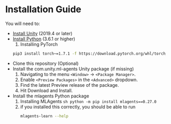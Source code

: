 # Installation Guide

You will need to: 
* [Install Unity](https://unity.com/download) (2019.4 or later)
* [Install Python](https://www.python.org/downloads/) (3.6.1 or higher)
    1. Installing PyTorch
    ```sh
    pip3 install torch~=1.7.1 -f https://download.pytorch.org/whl/torch_stable.html
    ```
* Clone this repository (Optional)
* Install the com.unity.ml-agents Unity package (if missing)
    1. Navigating to the menu ``<Window>`` -> ``<Package Manager>``.
    2. Enable ``<Preview Packages>`` in the ``<Advanced>`` dropdown.
    4. Find the latest Preview release of the package.
    5. Hit Download and Install.
* Install the mlagents Python package
    1. Installing MLAgents
      ```sh
      python -m pip install mlagents==0.27.0
      ```
    2. if you installed this correctly, you should be able to run
       ```sh
       mlagents-learn --help
       ```
